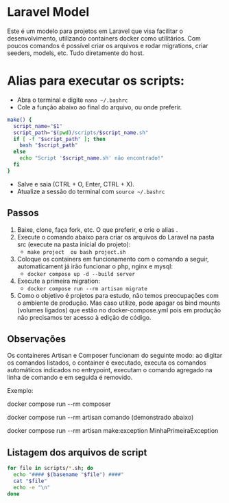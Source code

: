 # Laravel Model

Este é um modelo para projetos em Laravel que visa facilitar o desenvolvimento, utilizando containers docker como utilitários.
Com poucos comandos é possível criar os arquivos e rodar migrations, criar seeders, models, etc. Tudo diretamente do host.

# Alias para executar os scripts:
- Abra o terminal e digite `nano ~/.bashrc`
- Cole a função abaixo ao final do arquivo, ou onde preferir.
```bash
make() {
  script_name="$1"
  script_path="$(pwd)/scripts/$script_name.sh"
  if [ -f "$script_path" ]; then
    bash "$script_path"
  else
    echo "Script '$script_name.sh' não encontrado!"
  fi
}
```
- Salve e saia (CTRL + O, Enter, CTRL + X).
- Atualize a sessão do terminal com `source ~/.bashrc`

## Passos

1. Baixe, clone, faça fork, etc. O que preferir, e crie o alias .
2. Execute o comando abaixo para criar os arquivos do Laravel na pasta src (execute na pasta inicial do projeto):
    - ```make project  ou bash project.sh```
3. Coloque os containers em funcionamento com o comando a seguir, automaticament já irão funcionar o php, nginx e mysql:
    - ```docker compose up -d --build server```
4. Execute a primeira migration:
    - ```docker compose run --rm artisan migrate```
5. Como o objetivo é projetos para estudo, não temos preocupações com o ambiente de produção. Mas caso utilize, pode apagar os bind mounts (volumes ligados) que estão no docker-compose.yml pois em produção não precisamos ter acesso à edição de código.

## Observações
Os containeres Artisan e Composer funcionam do seguinte modo: ao digitar os comandos listados, o container é executado, executa os comandos automáticos indicados no entrypoint, executam o comando agregado na linha de comando e em seguida é removido.

Exemplo:

docker compose run --rm composer

docker compose run --rm artisan comando (demonstrado abaixo)

docker compose run --rm artisan make:exception MinhaPrimeiraException

## Listagem dos arquivos de script
```bash
for file in scripts/*.sh; do
  echo "#### $(basename "$file") ####"
  cat "$file"
  echo -e "\n"
done
```


